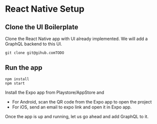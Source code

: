 # React Native Setup

## Clone the UI Boilerplate

Clone the React Native app with UI already implemented. We will add a GraphQL backend to this UI.

```
git clone git@gihub.comTODO
```

## Run the app

```
npm install
npm start
```

Install the Expo app from Playstore/AppStore and

- For Android, scan the QR code from the Expo app to open the project
- For iOS, send an email to expo link and open it in Expo app.

Once the app is up and running, let us go ahead and add GraphQL to it.


